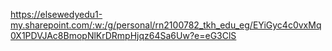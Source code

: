 https://elsewedyedu1-my.sharepoint.com/:w:/g/personal/rn2100782_tkh_edu_eg/EYiGyc4c0vxMq0X1PDVJAc8BmopNlKrDRmpHjqz64Sa6Uw?e=eG3ClS
